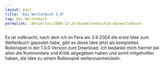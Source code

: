 ```yaml
---
layout: post
title: "Das Weltenbuch 1.0"
tag: Das Weltenbuch
permalink: /Aktuelles/2008-12-24-DasWeltenbuch10-dasweltenbuch
---
```



Es ist vollbracht, nach dem ich im Fera am 3.9.2004 die erste Idee zum Weltenbuch gepostet habe, gibt es diese Idee jetzt als komplettes Rollenspiel in der 1.0.0 Version zum Download. Ich bedanke mich hiermit bei allen die Kommentare und Kritik abgegeben haben und somit mitgeholfen haben, die Idee zu einem Rollenspiel weiterzuentwickeln.


